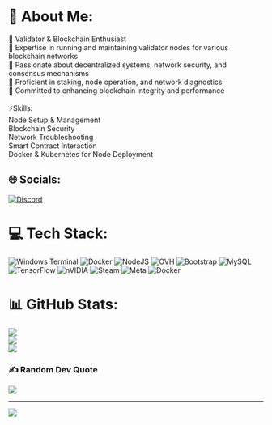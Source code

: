 # 💫 About Me:
🔹 Validator & Blockchain Enthusiast<br>🔹 Expertise in running and maintaining validator nodes for various blockchain networks<br>🔹 Passionate about decentralized systems, network security, and consensus mechanisms<br>🔹 Proficient in staking, node operation, and network diagnostics<br>🔹 Committed to enhancing blockchain integrity and performance<br><br>⚡Skills:  <br>Node Setup & Management  <br>Blockchain Security  <br>Network Troubleshooting  <br>Smart Contract Interaction  <br>Docker & Kubernetes for Node Deployment


## 🌐 Socials:
[![Discord](https://img.shields.io/badge/Discord-%237289DA.svg?logo=discord&logoColor=white)](https://discord.gg/xiobobei1707) 

# 💻 Tech Stack:
![Windows Terminal](https://img.shields.io/badge/Windows%20Terminal-%234D4D4D.svg?style=for-the-badge&logo=windows-terminal&logoColor=white) ![Docker](https://img.shields.io/badge/docker-%230db7ed.svg?style=for-the-badge&logo=docker&logoColor=white) ![NodeJS](https://img.shields.io/badge/node.js-6DA55F?style=for-the-badge&logo=node.js&logoColor=white) ![OVH](https://img.shields.io/badge/ovh-%23123F6D.svg?style=for-the-badge&logo=ovh&logoColor=#123F6D) ![Bootstrap](https://img.shields.io/badge/bootstrap-%238511FA.svg?style=for-the-badge&logo=bootstrap&logoColor=white) ![MySQL](https://img.shields.io/badge/mysql-4479A1.svg?style=for-the-badge&logo=mysql&logoColor=white) ![TensorFlow](https://img.shields.io/badge/TensorFlow-%23FF6F00.svg?style=for-the-badge&logo=TensorFlow&logoColor=white) ![nVIDIA](https://img.shields.io/badge/nVIDIA-%2376B900.svg?style=for-the-badge&logo=nVIDIA&logoColor=white) ![Steam](https://img.shields.io/badge/steam-%23000000.svg?style=for-the-badge&logo=steam&logoColor=white) ![Meta](https://img.shields.io/badge/Meta-%230467DF.svg?style=for-the-badge&logo=Meta&logoColor=white) ![Docker](https://img.shields.io/badge/docker-%230db7ed.svg?style=for-the-badge&logo=docker&logoColor=white)
# 📊 GitHub Stats:
![](https://github-readme-stats.vercel.app/api?username=xiobobei&theme=dark&hide_border=false&include_all_commits=true&count_private=false)<br/>
![](https://github-readme-streak-stats.herokuapp.com/?user=xiobobei&theme=dark&hide_border=false)<br/>
![](https://github-readme-stats.vercel.app/api/top-langs/?username=xiobobei&theme=dark&hide_border=false&include_all_commits=true&count_private=false&layout=compact)


### ✍️ Random Dev Quote
![](https://quotes-github-readme.vercel.app/api?type=horizontal&theme=merko)

---
[![](https://visitcount.itsvg.in/api?id=xiobobei&icon=0&color=0)](https://visitcount.itsvg.in)

<!-- Proudly created with GPRM ( https://gprm.itsvg.in ) -->
